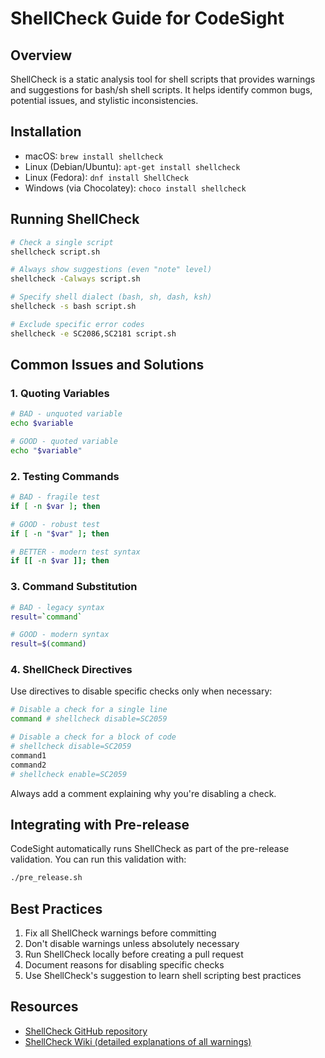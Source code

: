 # ShellCheck Guide for CodeSight

## Overview
ShellCheck is a static analysis tool for shell scripts that provides warnings and suggestions for bash/sh shell scripts. It helps identify common bugs, potential issues, and stylistic inconsistencies.

## Installation
- macOS: `brew install shellcheck`
- Linux (Debian/Ubuntu): `apt-get install shellcheck`
- Linux (Fedora): `dnf install ShellCheck`
- Windows (via Chocolatey): `choco install shellcheck`

## Running ShellCheck
```bash
# Check a single script
shellcheck script.sh

# Always show suggestions (even "note" level)
shellcheck -Calways script.sh

# Specify shell dialect (bash, sh, dash, ksh)
shellcheck -s bash script.sh

# Exclude specific error codes
shellcheck -e SC2086,SC2181 script.sh
```

## Common Issues and Solutions

### 1. Quoting Variables
```bash
# BAD - unquoted variable
echo $variable

# GOOD - quoted variable
echo "$variable"
```

### 2. Testing Commands
```bash
# BAD - fragile test
if [ -n $var ]; then

# GOOD - robust test
if [ -n "$var" ]; then

# BETTER - modern test syntax
if [[ -n $var ]]; then
```

### 3. Command Substitution
```bash
# BAD - legacy syntax
result=`command`

# GOOD - modern syntax 
result=$(command)
```

### 4. ShellCheck Directives
Use directives to disable specific checks only when necessary:

```bash
# Disable a check for a single line
command # shellcheck disable=SC2059

# Disable a check for a block of code
# shellcheck disable=SC2059
command1
command2
# shellcheck enable=SC2059
```

Always add a comment explaining why you're disabling a check.

## Integrating with Pre-release
CodeSight automatically runs ShellCheck as part of the pre-release validation. You can run this validation with:

```bash
./pre_release.sh
```

## Best Practices
1. Fix all ShellCheck warnings before committing
2. Don't disable warnings unless absolutely necessary
3. Run ShellCheck locally before creating a pull request
4. Document reasons for disabling specific checks
5. Use ShellCheck's suggestion to learn shell scripting best practices

## Resources
- [ShellCheck GitHub repository](https://github.com/koalaman/shellcheck)
- [ShellCheck Wiki (detailed explanations of all warnings)](https://github.com/koalaman/shellcheck/wiki)